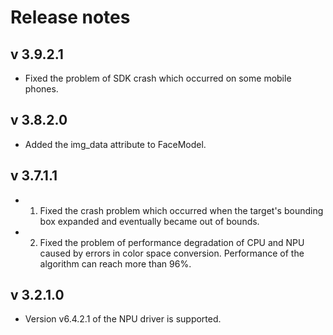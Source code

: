 # Release notes

## v 3.9.2.1

- Fixed the problem of SDK crash which occurred on some mobile phones.

## v 3.8.2.0

- Added the img_data attribute to FaceModel.

## v 3.7.1.1

- 1. Fixed the crash problem which occurred when the target's bounding box expanded and eventually became out of bounds.
- 2. Fixed the problem of performance degradation of CPU and NPU caused by errors in color space conversion. Performance of the algorithm can reach more than 96%.

## v 3.2.1.0

- Version v6.4.2.1 of the NPU driver is supported.
